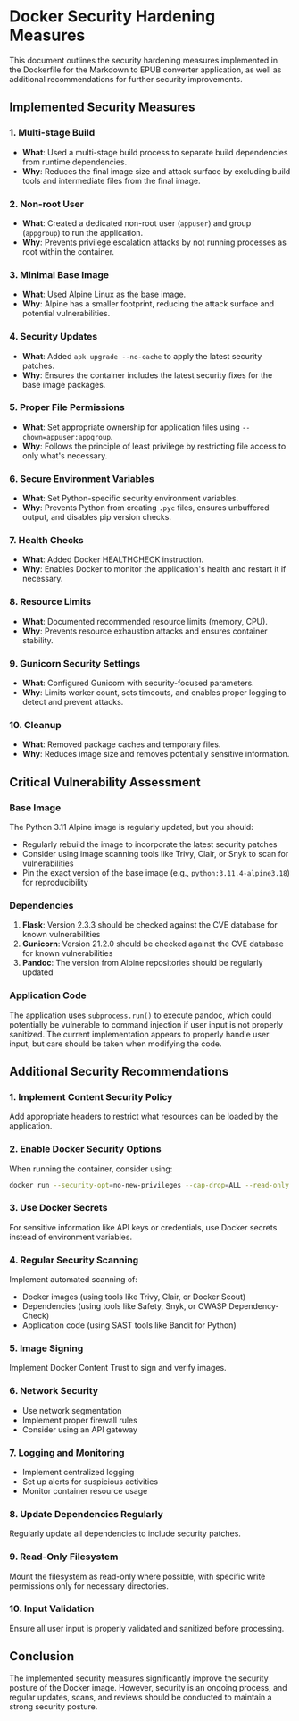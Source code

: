 # Docker Security Hardening Measures

This document outlines the security hardening measures implemented in the Dockerfile for the Markdown to EPUB converter application, as well as additional recommendations for further security improvements.

## Implemented Security Measures

### 1. Multi-stage Build
- **What**: Used a multi-stage build process to separate build dependencies from runtime dependencies.
- **Why**: Reduces the final image size and attack surface by excluding build tools and intermediate files from the final image.

### 2. Non-root User
- **What**: Created a dedicated non-root user (`appuser`) and group (`appgroup`) to run the application.
- **Why**: Prevents privilege escalation attacks by not running processes as root within the container.

### 3. Minimal Base Image
- **What**: Used Alpine Linux as the base image.
- **Why**: Alpine has a smaller footprint, reducing the attack surface and potential vulnerabilities.

### 4. Security Updates
- **What**: Added `apk upgrade --no-cache` to apply the latest security patches.
- **Why**: Ensures the container includes the latest security fixes for the base image packages.

### 5. Proper File Permissions
- **What**: Set appropriate ownership for application files using `--chown=appuser:appgroup`.
- **Why**: Follows the principle of least privilege by restricting file access to only what's necessary.

### 6. Secure Environment Variables
- **What**: Set Python-specific security environment variables.
- **Why**: Prevents Python from creating `.pyc` files, ensures unbuffered output, and disables pip version checks.

### 7. Health Checks
- **What**: Added Docker HEALTHCHECK instruction.
- **Why**: Enables Docker to monitor the application's health and restart it if necessary.

### 8. Resource Limits
- **What**: Documented recommended resource limits (memory, CPU).
- **Why**: Prevents resource exhaustion attacks and ensures container stability.

### 9. Gunicorn Security Settings
- **What**: Configured Gunicorn with security-focused parameters.
- **Why**: Limits worker count, sets timeouts, and enables proper logging to detect and prevent attacks.

### 10. Cleanup
- **What**: Removed package caches and temporary files.
- **Why**: Reduces image size and removes potentially sensitive information.

## Critical Vulnerability Assessment

### Base Image
The Python 3.11 Alpine image is regularly updated, but you should:
- Regularly rebuild the image to incorporate the latest security patches
- Consider using image scanning tools like Trivy, Clair, or Snyk to scan for vulnerabilities
- Pin the exact version of the base image (e.g., `python:3.11.4-alpine3.18`) for reproducibility

### Dependencies
1. **Flask**: Version 2.3.3 should be checked against the CVE database for known vulnerabilities
2. **Gunicorn**: Version 21.2.0 should be checked against the CVE database for known vulnerabilities
3. **Pandoc**: The version from Alpine repositories should be regularly updated

### Application Code
The application uses `subprocess.run()` to execute pandoc, which could potentially be vulnerable to command injection if user input is not properly sanitized. The current implementation appears to properly handle user input, but care should be taken when modifying the code.

## Additional Security Recommendations

### 1. Implement Content Security Policy
Add appropriate headers to restrict what resources can be loaded by the application.

### 2. Enable Docker Security Options
When running the container, consider using:
```bash
docker run --security-opt=no-new-privileges --cap-drop=ALL --read-only ...
```

### 3. Use Docker Secrets
For sensitive information like API keys or credentials, use Docker secrets instead of environment variables.

### 4. Regular Security Scanning
Implement automated scanning of:
- Docker images (using tools like Trivy, Clair, or Docker Scout)
- Dependencies (using tools like Safety, Snyk, or OWASP Dependency-Check)
- Application code (using SAST tools like Bandit for Python)

### 5. Image Signing
Implement Docker Content Trust to sign and verify images.

### 6. Network Security
- Use network segmentation
- Implement proper firewall rules
- Consider using an API gateway

### 7. Logging and Monitoring
- Implement centralized logging
- Set up alerts for suspicious activities
- Monitor container resource usage

### 8. Update Dependencies Regularly
Regularly update all dependencies to include security patches.

### 9. Read-Only Filesystem
Mount the filesystem as read-only where possible, with specific write permissions only for necessary directories.

### 10. Input Validation
Ensure all user input is properly validated and sanitized before processing.

## Conclusion

The implemented security measures significantly improve the security posture of the Docker image. However, security is an ongoing process, and regular updates, scans, and reviews should be conducted to maintain a strong security posture.
